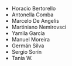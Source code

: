 * Horacio Bertorello
* Antonella Comba
* Marcelo De Angelis
* Martiniano Nemirovsci
* Yamila García
* Manuel Moreira
* Germán Silva
* Sergio Sorín
* Tania W.
